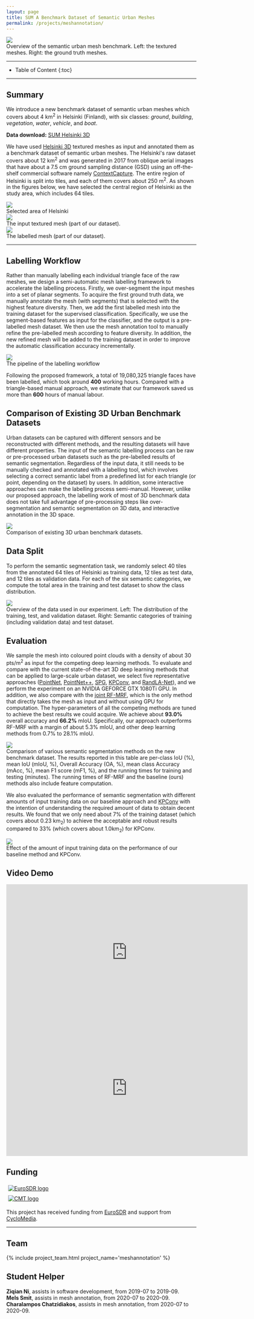 ```yaml
---
layout: page
title: SUM A Benchmark Dataset of Semantic Urban Meshes
permalink: /projects/meshannotation/
---
```


<!---<div class="row">
  <div class="col-sm-12 col-xs-12"><img class="img-responsive" src="{{ "img/meshannotation.jpg" }}"></div>
</div>--->


<div class="col-sm-12 col-xs-12"><img class="img-responsive" src="{{ "img/mesh_overview.png" }}"></div>
<figcaption>Overview of the semantic urban mesh benchmark. Left: the textured meshes. Right: the ground truth meshes.</figcaption>


- - -

* Table of Content
{:toc}

- - -

## Summary
We introduce a new benchmark dataset of semantic urban meshes which covers about 4 km<sup>2</sup> in Helsinki (Finland), with six classes: *ground*, *building*, *vegetation*, *water*, *vehicle*, and *boat*. 

**Data download:** [SUM Helsinki 3D](https://3d.bk.tudelft.nl/opendata/sum3d/) 

We have used [Helsinki 3D](https://www.hel.fi/helsinki/en/administration/information/general/3d/3d) textured meshes as input and annotated them as a benchmark dataset of semantic urban meshes. 
The Helsinki's raw dataset covers about 12 km<sup>2</sup> and was generated in 2017 from oblique aerial images that have about a 7.5 cm ground sampling distance (GSD) using an off-the-shelf commercial software namely [ContextCapture](https://www.bentley.com/en/products/brands/contextcapture). The entire region of Helsinki is split into tiles, and each of them covers about 250 m<sup>2</sup>. As shown in the figures below, we have selected the central region of Helsinki as the study area, which includes 64 tiles.   

  <!---<img src="img/hel_map.jpg">
  <img src="img/mesh_overview.png">--->

<div class="col-sm-12 col-xs-12"><img class="img-responsive" src="{{ "img/hel_map.jpg" }}"></div>
<figcaption>Selected area of Helsinki </figcaption>

<div class="col-sm-12 col-xs-12"><img class="img-responsive" src="{{ "img/texture_zoom_in.png" }}"></div>
<figcaption>The input textured mesh (part of our dataset). </figcaption>

<div class="col-sm-12 col-xs-12"><img class="img-responsive" src="{{ "img/semantic_zoom_in.png" }}"></div>
<figcaption>The labelled mesh (part of our dataset). </figcaption>

- - -

## Labelling Workflow
Rather than manually labelling each individual triangle face of the raw meshes, we design a semi-automatic mesh labelling framework to accelerate the labelling process. Firstly, we over-segment the input meshes into a set of planar segments. To acquire the first ground truth data, we manually annotate the mesh (with segments) that is selected with the highest feature diversity. Then, we add the first labelled mesh into the training dataset for the supervised classification. Specifically, we use the segment-based features as input for the classifier, and the output is a pre-labelled mesh dataset. We then use the mesh annotation tool to manually refine the pre-labelled mesh according to feature diversity. In addition, the new refined mesh will be added to the training dataset in order to improve the automatic classification accuracy incrementally.
<div class="col-sm-12 col-xs-12"><img class="img-responsive" src="{{ "img/labeling_workflow.png" }}"></div>
<figcaption>The pipeline of the labelling workflow</figcaption>

Following the proposed framework, a total of 19,080,325 triangle faces have been labelled, which took around **400** working hours. Compared with a triangle-based manual approach, we estimate that our framework saved us more than **600** hours of manual labour.

## Comparison of Existing 3D Urban Benchmark Datasets
Urban datasets can be captured with different sensors and be reconstructed with different methods, and the resulting datasets will have different properties. The input of the semantic labelling process can be raw or pre-processed urban datasets such as the pre-labelled results of semantic segmentation. Regardless of the input data, it still needs to be manually checked and annotated with a labelling tool, which involves selecting a correct semantic label from a predefined list for each triangle (or point, depending on the dataset) by users. In addition, some interactive approaches can make the labelling process semi-manual. However, unlike our proposed approach, the labelling work of most of 3D benchmark data does not take full advantage of pre-processing steps like over-segmentation and semantic segmentation on 3D data, and interactive annotation in the 3D space.   
 
<div class="col-sm-12 col-xs-12"><img class="img-responsive" src="{{ "img/table_benchmarks.png" }}"></div>
<figcaption>Comparison of existing 3D urban benchmark datasets.</figcaption>


## Data Split
To perform the semantic segmentation task, we randomly select 40 tiles from the annotated 64 tiles of Helsinki as training data, 12 tiles as test data, and 12 tiles as validation data. For each of the six semantic categories, we compute the total area in the training and test dataset to show the class distribution.
<div class="col-sm-12 col-xs-12"><img class="img-responsive" src="{{ "img/data_split.png" }}"></div>
<figcaption>Overview of the data used in our experiment. Left: The distribution of the training, test, and validation dataset. Right: Semantic categories of training (including validation data) and test dataset.</figcaption>


## Evaluation
We sample the mesh into coloured point clouds with a density of about 30 pts/m<sup>2</sup> as input for the competing deep learning methods. To evaluate and compare with the current state-of-the-art 3D deep learning methods that can be applied to large-scale urban dataset, we select five representative approaches ([PointNet](http://openaccess.thecvf.com/content_cvpr_2017/papers/Qi_PointNet_Deep_Learning_CVPR_2017_paper.pdf), [PointNet++](https://ai.berkeley.edu/~ee290t/fa18/readings/point-net++-guibas.pdf), [SPG](http://openaccess.thecvf.com/content_cvpr_2018/papers/Landrieu_Large-Scale_Point_Cloud_CVPR_2018_paper.pdf), [KPConv](https://openaccess.thecvf.com/content_ICCV_2019/papers/Thomas_KPConv_Flexible_and_Deformable_Convolution_for_Point_Clouds_ICCV_2019_paper.pdf), and [RandLA-Net](http://openaccess.thecvf.com/content_CVPR_2020/papers/Hu_RandLA-Net_Efficient_Semantic_Segmentation_of_Large-Scale_Point_Clouds_CVPR_2020_paper.pdf)), and we perform the experiment on an NVIDIA GEFORCE GTX 1080Ti GPU. In addition, we also compare with the [joint RF-MRF](https://www.sciencedirect.com/science/article/pii/S0924271616301812?casa_token=dFyuttETI9gAAAAA:lRmrFeYuGZisXbi9WAKuTL9FS_H0XZQmgzPIgB9FZ395rRxOqHWMQas2AqzXn6Pcp8n7gHdaA9k), which is the only method that directly takes the mesh as input and without using GPU for computation. The hyper-parameters of all the competing methods are tuned to achieve the best results we could acquire. We achieve about **93.0%** overall accuracy and **66.2%** mIoU. Specifically, our approach outperforms RF-MRF with a margin of about 5.3% mIoU, and other deep learning methods from 0.7% to 28.1% mIoU.

<div class="col-sm-12 col-xs-12"><img class="img-responsive" src="{{ "img/table_comparision.png" }}"></div>
<figcaption>Comparison of various semantic segmentation methods on the new benchmark dataset. The results reported in this table are per-class IoU (%), mean IoU (mIoU, %), Overall Accuracy (OA, %), mean class Accuracy (mAcc, %), mean F1 score (mF1, %), and the running times for training and testing (minutes). The running times of RF-MRF and the baseline (ours) methods also include feature computation. </figcaption>

We also evaluated the performance of semantic segmentation with different amounts of input training data on our baseline approach and [KPConv](https://openaccess.thecvf.com/content_ICCV_2019/papers/Thomas_KPConv_Flexible_and_Deformable_Convolution_for_Point_Clouds_ICCV_2019_paper.pdf) with the intention of understanding the required amount of data to obtain decent results. We found that we only need about 7% of the training dataset (which covers about 0.23 km<sub>2</sub>) to achieve the acceptable and robust results compared to 33% (which covers about 1.0km<sub>2</sub>) for KPConv.

<div class="col-sm-12 col-xs-12"><img class="img-responsive" src="{{ "img/train_increase.png" }}"></div>
<figcaption>Effect of the amount of input training data on the performance of our baseline method and KPConv.</figcaption>


## Video Demo
<iframe src="https://player.vimeo.com/video/518579204" width="640" height="360" frameborder="0" allow="autoplay; fullscreen; picture-in-picture" allowfullscreen></iframe>

<iframe src="https://player.vimeo.com/video/518669528" width="640" height="360" frameborder="0" allow="autoplay; fullscreen; picture-in-picture" allowfullscreen></iframe>

## Funding

<div class="row">
<div style="padding:5px" class="col-md-4 col-sm-4 col-xs-8"><a href="http://www.eurosdr.net/" title="RWS website"><img src="/img/partners/eurosdr.jpg" alt="EuroSDR logo" ></a></div>
<div style="padding:5px" class="col-md-4 col-sm-4 col-xs-8"><a href="https://www.cyclomedia.com/" title="RIVM website"><img src="/img/partners/cmt.png" alt="CMT logo" ></a></div>
</div>

This project has received funding from [EuroSDR](http://www.eurosdr.net/) and support from [CycloMedia](http://www.cyclomedia.com).

- - - 

## Team

<div class="row">
    {% include project_team.html project_name='meshannotation' %} 
</div>

## Student Helper

**Ziqian Ni**, assists in software development, from 2019-07 to 2019-09. <br> 
**Mels Smit**, assists in mesh annotation, from 2020-07 to 2020-09. <br>
**Charalampos Chatzidiakos**, assists in mesh annotation, from 2020-07 to 2020-09. <br>